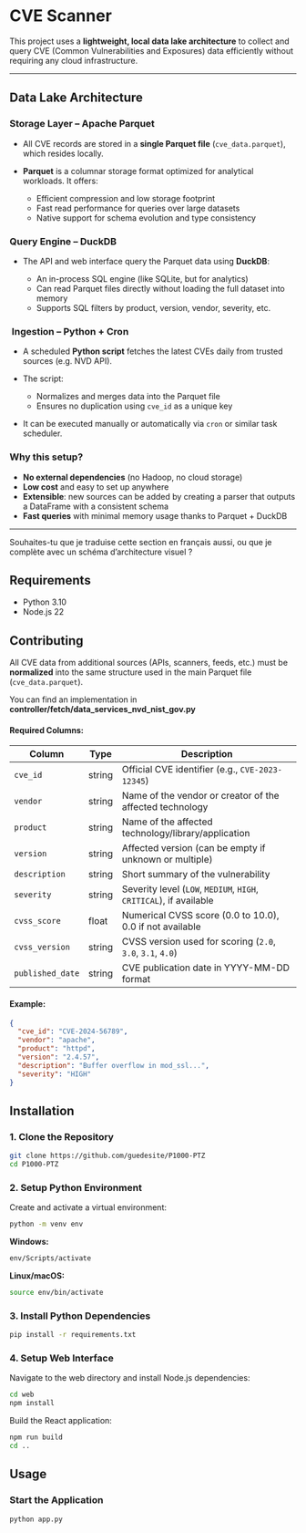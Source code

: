 # CVE Scanner

This project uses a **lightweight, local data lake architecture** to collect and query CVE (Common Vulnerabilities and Exposures) data efficiently without requiring any cloud infrastructure.

---

## Data Lake Architecture

###  Storage Layer – Apache Parquet

* All CVE records are stored in a **single Parquet file** (`cve_data.parquet`), which resides locally.
* **Parquet** is a columnar storage format optimized for analytical workloads. It offers:

  * Efficient compression and low storage footprint
  * Fast read performance for queries over large datasets
  * Native support for schema evolution and type consistency

### Query Engine – DuckDB

* The API and web interface query the Parquet data using **DuckDB**:

  * An in-process SQL engine (like SQLite, but for analytics)
  * Can read Parquet files directly without loading the full dataset into memory
  * Supports SQL filters by product, version, vendor, severity, etc.

### ️ Ingestion – Python + Cron

* A scheduled **Python script** fetches the latest CVEs daily from trusted sources (e.g. NVD API).
* The script:

  * Normalizes and merges data into the Parquet file
  * Ensures no duplication using `cve_id` as a unique key
* It can be executed manually or automatically via `cron` or similar task scheduler.

###  Why this setup?

* **No external dependencies** (no Hadoop, no cloud storage)
* **Low cost** and easy to set up anywhere
* **Extensible**: new sources can be added by creating a parser that outputs a DataFrame with a consistent schema
* **Fast queries** with minimal memory usage thanks to Parquet + DuckDB

---

Souhaites-tu que je traduise cette section en français aussi, ou que je complète avec un schéma d’architecture visuel ?


## Requirements

- Python 3.10
- Node.js 22


## Contributing

All CVE data from additional sources (APIs, scanners, feeds, etc.) must be **normalized** into the same structure used in the main Parquet file (`cve_data.parquet`).

You can find an implementation in  **controller/fetch/data_services_nvd_nist_gov.py**

#### Required Columns:

| Column           | Type     | Description                                                                 |
|------------------|----------|-----------------------------------------------------------------------------|
| `cve_id`         | string   | Official CVE identifier (e.g., `CVE-2023-12345`)                          |
| `vendor`         | string   | Name of the vendor or creator of the affected technology                   |
| `product`        | string   | Name of the affected technology/library/application                        |
| `version`        | string   | Affected version (can be empty if unknown or multiple)                     |
| `description`    | string   | Short summary of the vulnerability                                          |
| `severity`       | string   | Severity level (`LOW`, `MEDIUM`, `HIGH`, `CRITICAL`), if available         |
| `cvss_score`     | float    | Numerical CVSS score (0.0 to 10.0), 0.0 if not available                 |
| `cvss_version`   | string   | CVSS version used for scoring (`2.0`, `3.0`, `3.1`, `4.0`)                |
| `published_date` | string   | CVE publication date in YYYY-MM-DD format                                  |

#### Example:

```json
{
  "cve_id": "CVE-2024-56789",
  "vendor": "apache",
  "product": "httpd",
  "version": "2.4.57",
  "description": "Buffer overflow in mod_ssl...",
  "severity": "HIGH"
}
```


## Installation

### 1. Clone the Repository

```bash
git clone https://github.com/guedesite/P1000-PTZ
cd P1000-PTZ
```

### 2. Setup Python Environment

Create and activate a virtual environment:

```bash
python -m venv env
```

**Windows:**
```bash
env/Scripts/activate
```

**Linux/macOS:**
```bash
source env/bin/activate
```

### 3. Install Python Dependencies

```bash
pip install -r requirements.txt
```

### 4. Setup Web Interface

Navigate to the web directory and install Node.js dependencies:

```bash
cd web
npm install
```

Build the React application:

```bash
npm run build
cd ..
```


## Usage

### Start the Application

```bash
python app.py
```